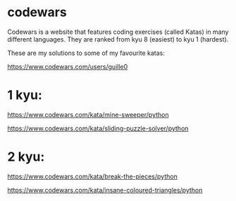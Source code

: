 # codewars
Codewars is a website that features coding exercises (called Katas) in many different languages.
They are ranked from kyu 8 (easiest) to kyu 1 (hardest).

These are my solutions to some of my favourite katas:


https://www.codewars.com/users/guille0

# 1 kyu:

https://www.codewars.com/kata/mine-sweeper/python

https://www.codewars.com/kata/sliding-puzzle-solver/python

# 2 kyu:

https://www.codewars.com/kata/break-the-pieces/python

https://www.codewars.com/kata/insane-coloured-triangles/python
